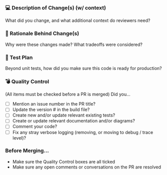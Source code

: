### 💻 Description of Change(s) (w/ context)
What did you change, and what additional context do reviewers need?

### 🧠 Rationale Behind Change(s)
Why were these changes made? What tradeoffs were considered?

### 📝 Test Plan
Beyond unit tests, how did you make sure this code is ready for production?

### 💣 Quality Control
(All items must be checked before a PR is merged)
Did you…
- [ ] Mention an issue number in the PR title?
- [ ] Update the version # in the build file?
- [ ] Create new and/or update relevant existing tests?
- [ ] Create or update relevant documentation and/or diagrams?
- [ ] Comment your code?
- [ ] Fix any stray verbose logging (removing, or moving to debug / trace level)?

### Before Merging…
- Make sure the Quality Control boxes are all ticked
- Make sure any open comments or conversations on the PR are resolved
